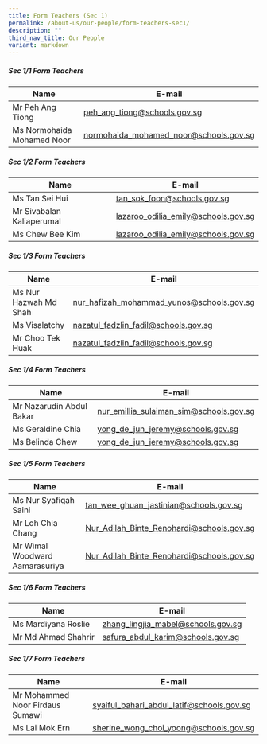 ```yaml
---
title: Form Teachers (Sec 1)
permalink: /about-us/our-people/form-teachers-sec1/
description: ""
third_nav_title: Our People
variant: markdown
---
```

##### Sec 1/1 Form Teachers 

| Name | E-mail |
| -------- | -------- |
| Mr Peh Ang Tiong     |  [peh_ang_tiong@schools.gov.sg]()   |
| Ms Normohaida Mohamed Noor    | [normohaida_mohamed_noor@schools.gov.sg](normohaida_mohamed_noor@schools.gov.sg)     |

##### Sec 1/2 Form Teachers 

| Name | E-mail |
| -------- | -------- |
| Ms Tan Sei Hui     | [tan\_sok\_foon@schools.gov.sg](mailto:tan_sok_foon@schools.gov.sg)     |
| Mr Sivabalan Kaliaperumal    | [lazaroo\_odilia\_emily@schools.gov.sg](mailto:lazaroo_odilia_emily@schools.gov.sg)     |
| Ms Chew Bee Kim    | [lazaroo\_odilia\_emily@schools.gov.sg](mailto:lazaroo_odilia_emily@schools.gov.sg)     |

##### Sec 1/3 Form Teachers 

| Name | E-mail |
| -------- | -------- |
| Ms Nur Hazwah Md Shah     | [nur\_hafizah\_mohammad\_yunos@schools.gov.sg](mailto:nur_hafizah_mohammad_yunos@schools.gov.sg)     |
| Ms Visalatchy    | [nazatul\_fadzlin\_fadil@schools.gov.sg](mailto:nazatul_fadzlin_fadil@schools.gov.sg)     |
| Mr Choo Tek Huak    | [nazatul\_fadzlin\_fadil@schools.gov.sg](mailto:nazatul_fadzlin_fadil@schools.gov.sg)     |


##### Sec 1/4 Form Teachers 

| Name | E-mail |
| -------- | -------- |
| Mr Nazarudin Abdul Bakar     | [nur\_emillia\_sulaiman\_sim@schools.gov.sg](mailto:nur_emillia_sulaiman_sim@schools.gov.sg)     |
| Ms Geraldine Chia    | [yong\_de\_jun\_jeremy@schools.gov.sg](mailto:yong_de_jun_jeremy@schools.gov.sg)     |
| Ms Belinda Chew    | [yong\_de\_jun\_jeremy@schools.gov.sg](mailto:yong_de_jun_jeremy@schools.gov.sg)     |

##### Sec 1/5 Form Teachers 

| Name | E-mail |
| -------- | -------- |
| Ms Nur Syafiqah Saini     | [tan\_wee\_ghuan\_jastinian@schools.gov.sg](mailto:tan_wee_ghuan_jastinian@schools.gov.sg)     |
| Mr Loh Chia Chang   | [Nur\_Adilah\_Binte\_Renohardi@schools.gov.sg](mailto:Nur_Adilah_Binte_Renohardi@schools.gov.sg)     |
| Mr Wimal Woodward Aamarasuriya   | [Nur\_Adilah\_Binte\_Renohardi@schools.gov.sg](mailto:Nur_Adilah_Binte_Renohardi@schools.gov.sg)     |

##### Sec 1/6 Form Teachers 

| Name | E-mail |
| -------- | -------- |
| Ms Mardiyana Roslie     | [zhang\_lingjia\_mabel@schools.gov.sg](mailto:zhang_lingjia_mabel@schools.gov.sg)     |
| Mr Md Ahmad Shahrir    | [safura\_abdul\_karim@schools.gov.sg](mailto:safura_abdul_karim@schools.gov.sg)     |

##### Sec 1/7 Form Teachers 

| Name | E-mail |
| -------- | -------- |
| Mr Mohammed Noor Firdaus Sumawi     | [syaiful\_bahari\_abdul\_latif@schools.gov.sg](mailto:syaiful_bahari_abdul_latif@schools.gov.sg)     |
| Ms Lai Mok Ern    | [sherine\_wong\_choi\_yoong@schools.gov.sg](mailto:sherine_wong_choi_yoong@schools.gov.sg)     |